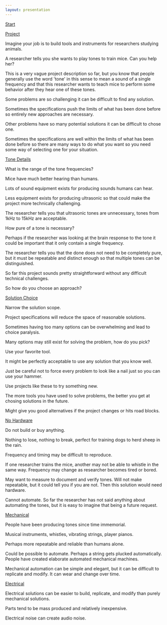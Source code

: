 ```yaml
---
layout: presentation
---
```


[Start](index)

[Project](project)

Imagine your job is to build tools and instruments for researchers studying
animals.

A researcher tells you she wants to play tones to train mice. Can you help her?

This is a very vague project description so far, but you know that people
generally use the word 'tone' in this sense to mean a sound of a single
frequency and that this researcher wants to teach mice to perform some behavior
after they hear one of these tones.

Some problems are so challenging it can be difficult to find any solution.

Sometimes the specifications push the limits of what has been done before so
entirely new approaches are necessary.

Other problems have so many potential solutions it can be difficult to chose
one.

Sometimes the specifications are well within the limits of what has been done
before so there are many ways to do what you want so you need some way of
selecting one for your situation.

[Tone Details](tone-details)

What is the range of the tone frequencies?

Mice have much better hearing than humans.

Lots of sound equipment exists for producing sounds humans can hear.

Less equipment exists for producing ultrasonic so that could make the project
more technically challenging.

The researcher tells you that ultrasonic tones are unnecessary, tones from 1kHz
to 15kHz are acceptable.

How pure of a tone is necessary?

Perhaps if the researcher was looking at the brain response to the tone it could
be important that it only contain a single frequency.

The researcher tells you that the done does not need to be completely pure, but
it must be repeatable and distinct enough so that multiple tones can be
distinguished.

So far this project sounds pretty straightforward without any difficult
technical challenges.

So how do you choose an approach?

[Solution Choice](solution-choice)

Narrow the solution scope.

Project specifications will reduce the space of reasonable solutions.

Sometimes having too many options can be overwhelming and lead to choice
paralysis.

Many options may still exist for solving the problem, how do you pick?

Use your favorite tool.

It might be perfectly acceptable to use any solution that you know well.

Just be careful not to force every problem to look like a nail just so you can
use your hammer.

Use projects like these to try something new.

The more tools you have used to solve problems, the better you get at chosing
solutions in the future.

Might give you good alternatives if the project changes or hits road blocks.

[No Hardware](no-hardware)

Do not build or buy anything.

Nothing to lose, nothing to break, perfect for training dogs to herd sheep in
the rain.

Frequency and timing may be difficult to reproduce.

If one researcher trains the mice, another may not be
able to whistle in the same way. Frequency may change as researcher becomes
tired or bored.

May want to measure to document and verify tones. Will not make repeatable, but
it could tell you if you are not. Then this solution would need hardware.

Cannot automate. So far the researcher has not said anything about automating
the tones, but it is easy to imagine that being a future request.

[Mechanical](mechanical)

People have been producing tones since time immemorial.

Musical instruments, whistles, vibrating strings, player pianos.

Perhaps more repeatable and reliable than humans alone.

Could be possible to automate. Perhaps a string gets plucked automatically.
People have created elaborate automated mechanical machines.

Mechanical automation can be simple and elegant, but it can be difficult to
replicate and modify. It can wear and change over time.

[Electrical](electrical)

Electrical solutions can be easier to build, replicate, and modify than purely
mechanical solutions.

Parts tend to be mass produced and relatively inexpensive.

Electrical noise can create audio noise.
